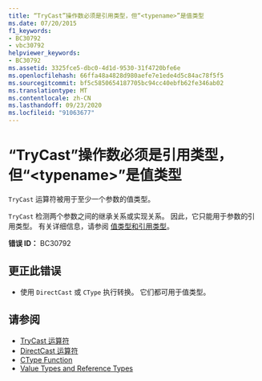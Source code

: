 ```yaml
---
title: “TryCast”操作数必须是引用类型，但“<typename>”是值类型
ms.date: 07/20/2015
f1_keywords:
- BC30792
- vbc30792
helpviewer_keywords:
- BC30792
ms.assetid: 3325fce5-dbc0-4d1d-9530-31f4720bfe6e
ms.openlocfilehash: 66ffa48a4828d980aefe7e1ede4d5c84ac78f5f5
ms.sourcegitcommit: bf5c5850654187705bc94cc40ebfb62fe346ab02
ms.translationtype: MT
ms.contentlocale: zh-CN
ms.lasthandoff: 09/23/2020
ms.locfileid: "91063677"
---
```

# <a name="trycast-operand-must-be-reference-type-but-typename-is-a-value-type"></a>“TryCast”操作数必须是引用类型，但“\<typename>”是值类型

`TryCast` 运算符被用于至少一个参数的值类型。  
  
 `TryCast` 检测两个参数之间的继承关系或实现关系。 因此，它只能用于参数的引用类型。 有关详细信息，请参阅 [值类型和引用类型](../programming-guide/language-features/data-types/value-types-and-reference-types.md)。  
  
 **错误 ID：** BC30792  
  
## <a name="to-correct-this-error"></a>更正此错误  
  
- 使用 `DirectCast` 或 `CType` 执行转换。 它们都可用于值类型。  
  
## <a name="see-also"></a>请参阅

- [TryCast 运算符](../language-reference/operators/trycast-operator.md)
- [DirectCast 运算符](../language-reference/operators/directcast-operator.md)
- [CType Function](../language-reference/functions/ctype-function.md)
- [Value Types and Reference Types](../programming-guide/language-features/data-types/value-types-and-reference-types.md)
